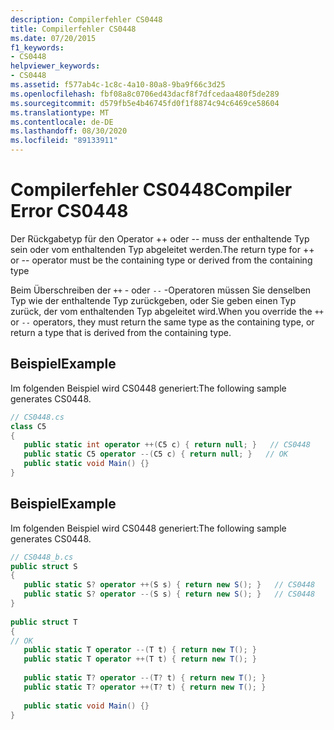 ```yaml
---
description: Compilerfehler CS0448
title: Compilerfehler CS0448
ms.date: 07/20/2015
f1_keywords:
- CS0448
helpviewer_keywords:
- CS0448
ms.assetid: f577ab4c-1c8c-4a10-80a8-9ba9f66c3d25
ms.openlocfilehash: fbf08a8c0706ed43dacf8f7dfcedaa480f5de289
ms.sourcegitcommit: d579fb5e4b46745fd0f1f8874c94c6469ce58604
ms.translationtype: MT
ms.contentlocale: de-DE
ms.lasthandoff: 08/30/2020
ms.locfileid: "89133911"
---
```

# <a name="compiler-error-cs0448"></a><span data-ttu-id="10401-103">Compilerfehler CS0448</span><span class="sxs-lookup"><span data-stu-id="10401-103">Compiler Error CS0448</span></span>
<span data-ttu-id="10401-104">Der Rückgabetyp für den Operator ++ oder -- muss der enthaltende Typ sein oder vom enthaltenden Typ abgeleitet werden.</span><span class="sxs-lookup"><span data-stu-id="10401-104">The return type for ++ or -- operator must be the containing type or derived from the containing type</span></span>  
  
 <span data-ttu-id="10401-105">Beim Überschreiben der `++` - oder `--` -Operatoren müssen Sie denselben Typ wie der enthaltende Typ zurückgeben, oder Sie geben einen Typ zurück, der vom enthaltenden Typ abgeleitet wird.</span><span class="sxs-lookup"><span data-stu-id="10401-105">When you override the `++` or `--` operators, they must return the same type as the containing type, or return a type that is derived from the containing type.</span></span>  
  
## <a name="example"></a><span data-ttu-id="10401-106">Beispiel</span><span class="sxs-lookup"><span data-stu-id="10401-106">Example</span></span>  
 <span data-ttu-id="10401-107">Im folgenden Beispiel wird CS0448 generiert:</span><span class="sxs-lookup"><span data-stu-id="10401-107">The following sample generates CS0448.</span></span>  
  
```csharp  
// CS0448.cs  
class C5  
{  
   public static int operator ++(C5 c) { return null; }   // CS0448  
   public static C5 operator --(C5 c) { return null; }   // OK  
   public static void Main() {}  
}  
```  
  
## <a name="example"></a><span data-ttu-id="10401-108">Beispiel</span><span class="sxs-lookup"><span data-stu-id="10401-108">Example</span></span>  
 <span data-ttu-id="10401-109">Im folgenden Beispiel wird CS0448 generiert:</span><span class="sxs-lookup"><span data-stu-id="10401-109">The following sample generates CS0448.</span></span>  
  
```csharp  
// CS0448_b.cs  
public struct S  
{  
   public static S? operator ++(S s) { return new S(); }   // CS0448  
   public static S? operator --(S s) { return new S(); }   // CS0448  
}  
  
public struct T  
{  
// OK  
   public static T operator --(T t) { return new T(); }  
   public static T operator ++(T t) { return new T(); }  
  
   public static T? operator --(T? t) { return new T(); }  
   public static T? operator ++(T? t) { return new T(); }  
  
   public static void Main() {}  
}  
```
